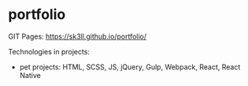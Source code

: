 # portfolio


GIT Pages: https://sk3ll.github.io/portfolio/

Technologies in projects: 
- pet projects: HTML, SCSS, JS, jQuery, Gulp, Webpack, React, React Native